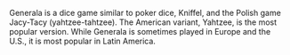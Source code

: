 Generala is a dice game similar to poker dice, Kniffel, and the Polish game Jacy-Tacy (yahtzee-tahtzee). The American variant, Yahtzee, is the most popular version. While Generala is sometimes played in Europe and the U.S., it is most popular in Latin America.


